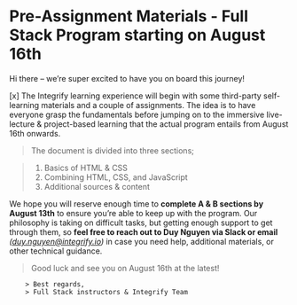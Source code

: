 # Pre-Assignment Materials - Full Stack Program starting on August 16th

Hi there – we’re super excited to have you on board this journey!

[x] The Integrify learning experience will begin with some third-party self-learning materials and a couple of assignments. The idea is to have everyone grasp the fundamentals before jumping on to the immersive live-lecture & project-based learning that the actual program entails from August 16th onwards.

> The document is divided into three sections;

> 1.  Basics of HTML & CSS
> 2.  Combining HTML, CSS, and JavaScript
> 3.  Additional sources & content

We hope you will reserve enough time to **complete A & B sections by August 13th** to ensure you’re able to keep up with the program. Our philosophy is taking on difficult tasks, but getting enough support to get through them, so **feel free to reach out to Duy Nguyen via Slack or email** _(duy.nguyen@integrify.io)_ in case you need help, additional materials, or other technical guidance.

> Good luck and see you on August 16th at the latest!

        > Best regards,
        > Full Stack instructors & Integrify Team
